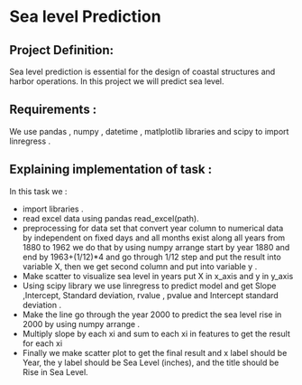 # Sea level Prediction

## Project Definition:
Sea level prediction is essential for the design of coastal structures and harbor operations. In this project we will predict sea level.

## Requirements : 
We use pandas , numpy , datetime , matlplotlib  libraries and scipy to import linregress .

## Explaining implementation of task :
In this task we :
-	 import libraries .
-	read excel data using pandas read_excel(path).
-	 preprocessing for data set that convert year column to numerical data by     independent on fixed days and all months exist along all years from 1880 to 1962 we do that by using numpy arrange start by year 1880 and end by 1963+(1/12)*4 and go through 1/12 step  and put the result into variable X, then we get second column and put into variable y .
-	Make scatter to visualize sea level in years put X in x_axis and y in y_axis 
-	Using scipy library we use linregress to predict model and get Slope ,Intercept, Standard deviation, rvalue , pvalue  and Intercept standard deviation .
-	Make the line go through the year 2000 to predict the sea level rise in 2000 by using numpy arrange .
-	Multiply slope by each xi and sum to each xi in features to get the result for each xi
-	Finally we make scatter plot to get the final result and x label should be Year, the y label should be Sea Level (inches), and the title should be Rise in Sea Level.
